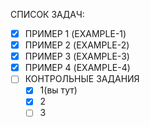 СПИСОК ЗАДАЧ:
- [x] ПРИМЕР 1 (EXAMPLE-1)
- [x] ПРИМЕР 2 (EXAMPLE-2)
- [x] ПРИМЕР 3 (EXAMPLE-3) 
- [x] ПРИМЕР 4 (EXAMPLE-4)
- [ ] КОНТРОЛЬНЫЕ ЗАДАНИЯ
	- [x] 1(вы тут)
	- [x] 2
	- [ ] 3 
